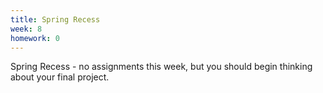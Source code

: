 ```yaml
---
title: Spring Recess
week: 8
homework: 0
---
```


Spring Recess - no assignments this week, but you should begin thinking about 
your final project.
